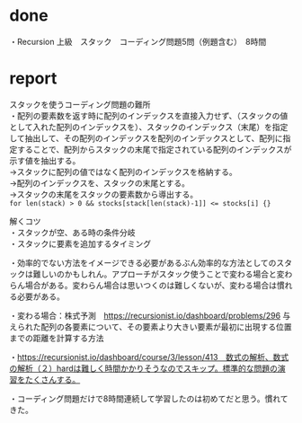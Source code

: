 
# done
・Recursion 上級　スタック　コーディング問題5問（例題含む）　8時間</br>
# report
スタックを使うコーディング問題の難所</br>
・配列の要素数を返す時に配列のインデックスを直接入力せず、（スタックの値として入れた配列のインデックスを）、スタックのインデックス（末尾）を指定して抽出して、その配列のインデックスを配列のインデックスとして、配列に指定することで、配列からスタックの末尾で指定されている配列のインデックスが示す値を抽出する。</br>
→スタックに配列の値ではなく配列のインデックスを格納する。</br>
→配列のインデックスを、スタックの末尾とする。</br>
→スタックの末尾をスタックの要素数から導出する。</br>
```for len(stack) > 0 && stocks[stack[len(stack)-1]] <= stocks[i] {}```

解くコツ</br>
・スタックが空、ある時の条件分岐</br>
・スタックに要素を追加するタイミング</br>

・効率的でない方法をイメージできる必要があるぶん効率的な方法としてのスタックは難しいのかもしれん。アプローチがスタック使うことで変わる場合と変わらん場合がある。変わらん場合は思いつくのは難しくないが、変わる場合は慣れる必要がある。</br>

・変わる場合：株式予測　https://recursionist.io/dashboard/problems/296
与えられた配列の各要素について、その要素より大きい要素が最初に出現する位置までの距離を計算する方法</br>


・https://recursionist.io/dashboard/course/3/lesson/413　数式の解析、数式の解析（２）hardは難しく時間かかりそうなのでスキップ。標準的な問題の演習をたくさんする。</br>

・コーディング問題だけで8時間連続して学習したのは初めてだと思う。慣れてきた。</br>